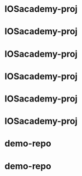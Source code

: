 # IOSacademy-proj
# IOSacademy-proj
# IOSacademy-proj
# IOSacademy-proj
# IOSacademy-proj
# IOSacademy-proj
# demo-repo
# demo-repo
